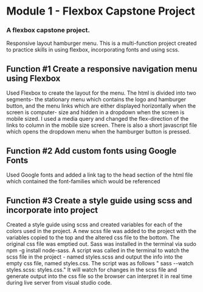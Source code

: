# Module 1 - Flexbox Capstone Project
### A flexbox capstone project. 
Responsive layout hamburger menu.
This is a multi-function project created to practice skills in using flexbox, incorporating fonts and using scss.
## Function #1  Create a responsive navigation menu using Flexbox
Used Flexbox to create the layout for the menu.  The html is divided into two segments- the stationary menu which contains the logo and hamburger button, and the menu links which are either displayed horizontally when the screen is computer- size and hidden in a dropdown when the screen is mobile sized.  I used a media query and changed the flex-direction of the links to column in the mobile size screen. There is also a short javascript file which opens the dropdown menu when the hamburger button is pressed.
## Function #2  Add custom fonts using Google Fonts
Used Google fonts and added a link tag to the head section of the html file which contained the font-families which would be referenced
## Function #3  Create a style guide using scss and incorporate into project
Created a style guide using scss and created variables for each of the colors used in the project.  A new scss file was added to the project with the variables copied to the top and the altered css file to the bottom.  The original css file was emptied out.  Sass was installed in the terminal via sudo npm -g install node-sass.  A script was called in the terminal to watch the scss file in the project - named styles.scss and output the info into the empty css file, named styles.css.  The script was as follows " sass --watch styles.scss: styles.css."  It will watch for changes in the scss file and generate output into the css file so the browser can interpret it in real time during live server from visual studio code. 
